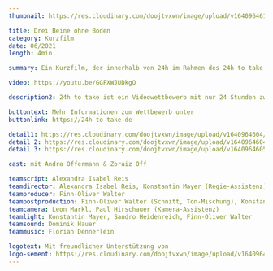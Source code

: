```yaml
---
thumbnail: https://res.cloudinary.com/doojtvxwn/image/upload/v1640964610/Drei%20Beine%20ohne%20Boden/thumbnail-dreibeine_ac9uxk.png

title: Drei Beine ohne Boden
category: Kurzfilm
date: 06/2021
length: 4min

summary: Ein Kurzfilm, der innerhalb von 24h im Rahmen des 24h to take Videowettbewerbs entstanden ist.

video: https://youtu.be/GGFXWJUDkgQ

description2: 24h to take ist ein Videowettbewerb mit nur 24 Stunden zwischen Startschuss und Abgabe. Am Tag des Wettbewerbs wurden der Titel “Drei Beine ohne Boden”, den alle Filme tragen müssen, und 3 Gegenstände (Blatt, Uhr, Nagel), die in den Filmen vorkommen müssen, bekannt gegeben und der Countdown gestartet. Ab dem Zeitpunkt hatten wir 24 Stunden Zeit, unseren Film zu realisieren.

buttontext: Mehr Informationen zum Wettbewerb unter
buttonlink: https://24h-to-take.de

detail1: https://res.cloudinary.com/doojtvxwn/image/upload/v1640964604/Drei%20Beine%20ohne%20Boden/still-dreibeine1_gjiej9.jpg
detail 2: https://res.cloudinary.com/doojtvxwn/image/upload/v1640964604/Drei%20Beine%20ohne%20Boden/still-dreibeine2_z61lxk.jpg
detail 3: https://res.cloudinary.com/doojtvxwn/image/upload/v1640964605/Drei%20Beine%20ohne%20Boden/still-dreibeine3_gpnepn.jpg

cast: mit Andra Offermann & Zoraiz Off

teamscript: Alexandra Isabel Reis
teamdirector: Alexandra Isabel Reis, Konstantin Mayer (Regie-Assistenz)
teamproducer: Finn-Oliver Walter
teampostproduction: Finn-Oliver Walter (Schnitt, Ton-Mischung), Konstantin Mayer (Farben)
teamcamera: Leon Markl, Paul Hirschauer (Kamera-Assistenz)
teamlight: Konstantin Mayer, Sandro Heidenreich, Finn-Oliver Walter
teamsound: Dominik Hauer
teammusic: Florian Dennerlein

logotext: Mit freundlicher Unterstützung von
logo-sement: https://res.cloudinary.com/doojtvxwn/image/upload/v1640964601/Drei%20Beine%20ohne%20Boden/logos-dreibeine_jvs0jo.png
---
```


<text-poster-section :title="title" :description="description2" :category="category"></text-poster-section>
